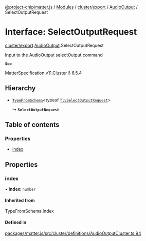 [@project-chip/matter.js](../README.md) / [Modules](../modules.md) / [cluster/export](../modules/cluster_export.md) / [AudioOutput](../modules/cluster_export.AudioOutput.md) / SelectOutputRequest

# Interface: SelectOutputRequest

[cluster/export](../modules/cluster_export.md).[AudioOutput](../modules/cluster_export.AudioOutput.md).SelectOutputRequest

Input to the AudioOutput selectOutput command

**`See`**

MatterSpecification.v11.Cluster § 6.5.4

## Hierarchy

- [`TypeFromSchema`](../modules/tlv_export.md#typefromschema)\<typeof [`TlvSelectOutputRequest`](../modules/cluster_export.AudioOutput.md#tlvselectoutputrequest)\>

  ↳ **`SelectOutputRequest`**

## Table of contents

### Properties

- [index](cluster_export.AudioOutput.SelectOutputRequest.md#index)

## Properties

### index

• **index**: `number`

#### Inherited from

TypeFromSchema.index

#### Defined in

[packages/matter.js/src/cluster/definitions/AudioOutputCluster.ts:94](https://github.com/project-chip/matter.js/blob/5f71eedebdb9fa54338bde320c311bb359b7455d/packages/matter.js/src/cluster/definitions/AudioOutputCluster.ts#L94)
